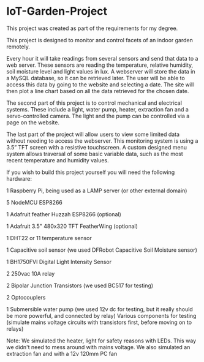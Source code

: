 # IoT-Garden-Project

This project was created as part of the requirements for my degree.

This project is designed to monitor and control facets of an indoor garden remotely.

Every hour it will take readings from several sensors and send that data to a web server. 
These sensors are reading the temperature, relative humidity, soil moisture level and light values in lux. 
A webserver will store the data in a MySQL database, so it can be retrieved later. 
The user will be able to access this data by going to the website and selecting a date. 
The site will then plot a line chart based on all the data retrieved for the chosen date.

The second part of this project is to control mechanical and electrical systems. 
These include a light, water pump, heater, extraction fan and a servo-controlled camera. 
The light and the pump can be controlled via a page on the website. 

The last part of the project will allow users to view some limited data without needing to access the webserver.
This monitoring system is using a 3.5” TFT screen with a resistive touchscreen. 
A custom designed menu system allows traversal of some basic variable data, 
such as the most recent temperature and humidity values.

If you wish to build this project yourself you will need the following hardware:

1 Raspberry Pi, being used as a LAMP server (or other external domain)

5 NodeMCU ESP8266

1 Adafruit feather Huzzah ESP8266 (optional)

1 Adafruit 3.5" 480x320 TFT FeatherWing (optional)

1 DHT22 or 11 temperature sensor

1 Capacitive soil sensor (we used DFRobot Capacitive Soil Moisture sensor)

1 BH1750FVI Digital Light Intensity Sensor

2 250vac 10A relay

2 Bipolar Junction Transistors (we used BC517 for testing)

2 Optocouplers

1 Submersible water pump (we used 12v dc for testing, but it really should be more powerful, and connected by relay)
Various components for testing (simulate mains voltage circuits with transistors first, before moving on to relays)

Note: We simulated the heater, light for safety reasons with LEDs. This way we didn't need to mess around with mains voltage.
We also simulated an extraction fan and with a 12v 120mm PC fan






